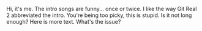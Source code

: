 Hi, it's me.
The intro songs are funny... once or twice. I like the way Git Real 2 abbreviated the intro.
You're being too picky, this is stupid. Is it not long enough?
Here is more text.
What's the issue?
